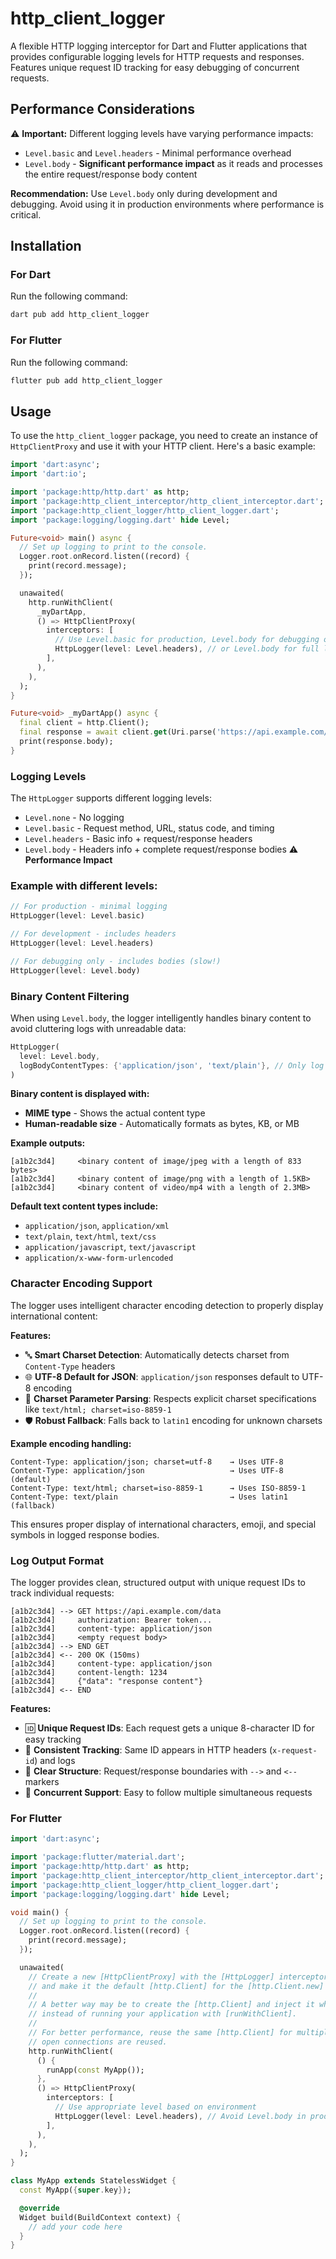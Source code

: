 # http_client_logger

A flexible HTTP logging interceptor for Dart and Flutter applications that provides configurable logging levels for HTTP requests and responses. Features unique request ID tracking for easy debugging of concurrent requests.

## Performance Considerations

⚠️ **Important:** Different logging levels have varying performance impacts:

- `Level.basic` and `Level.headers` - Minimal performance overhead
- `Level.body` - **Significant performance impact** as it reads and processes the entire request/response body content

**Recommendation:** Use `Level.body` only during development and debugging. Avoid using it in production environments where performance is critical.

## Installation

### For Dart

Run the following command:

```sh
dart pub add http_client_logger
```

### For Flutter

Run the following command:
```sh
flutter pub add http_client_logger

```

## Usage

To use the `http_client_logger` package, you need to create an instance of `HttpClientProxy` and use it with your HTTP client. Here's a basic example:

```dart
import 'dart:async';
import 'dart:io';

import 'package:http/http.dart' as http;
import 'package:http_client_interceptor/http_client_interceptor.dart';
import 'package:http_client_logger/http_client_logger.dart';
import 'package:logging/logging.dart' hide Level;

Future<void> main() async {
  // Set up logging to print to the console.
  Logger.root.onRecord.listen((record) {
    print(record.message);
  });

  unawaited(
    http.runWithClient(
      _myDartApp,
      () => HttpClientProxy(
        interceptors: [
          // Use Level.basic for production, Level.body for debugging only
          HttpLogger(level: Level.headers), // or Level.body for full logging
        ],
      ),
    ),
  );
}

Future<void> _myDartApp() async {
  final client = http.Client();
  final response = await client.get(Uri.parse('https://api.example.com/data'));
  print(response.body);
}
```

### Logging Levels

The `HttpLogger` supports different logging levels:

- `Level.none` - No logging
- `Level.basic` - Request method, URL, status code, and timing
- `Level.headers` - Basic info + request/response headers  
- `Level.body` - Headers info + complete request/response bodies ⚠️ **Performance Impact**

### Example with different levels:

```dart
// For production - minimal logging
HttpLogger(level: Level.basic)

// For development - includes headers
HttpLogger(level: Level.headers) 

// For debugging only - includes bodies (slow!)
HttpLogger(level: Level.body)
```

### Binary Content Filtering

When using `Level.body`, the logger intelligently handles binary content to avoid cluttering logs with unreadable data:

```dart
HttpLogger(
  level: Level.body,
  logBodyContentTypes: {'application/json', 'text/plain'}, // Only log these as text
)
```

**Binary content is displayed with:**
- **MIME type** - Shows the actual content type 
- **Human-readable size** - Automatically formats as bytes, KB, or MB

**Example outputs:**
```
[a1b2c3d4]     <binary content of image/jpeg with a length of 833 bytes>
[a1b2c3d4]     <binary content of image/png with a length of 1.5KB>  
[a1b2c3d4]     <binary content of video/mp4 with a length of 2.3MB>
```

**Default text content types include:**
- `application/json`, `application/xml`
- `text/plain`, `text/html`, `text/css`
- `application/javascript`, `text/javascript`
- `application/x-www-form-urlencoded`

### Character Encoding Support

The logger uses intelligent character encoding detection to properly display international content:

**Features:**
- 🔤 **Smart Charset Detection**: Automatically detects charset from `Content-Type` headers
- 🌐 **UTF-8 Default for JSON**: `application/json` responses default to UTF-8 encoding
- 📄 **Charset Parameter Parsing**: Respects explicit charset specifications like `text/html; charset=iso-8859-1`
- 🛡️ **Robust Fallback**: Falls back to `latin1` encoding for unknown charsets

**Example encoding handling:**
```
Content-Type: application/json; charset=utf-8    → Uses UTF-8
Content-Type: application/json                   → Uses UTF-8 (default)
Content-Type: text/html; charset=iso-8859-1      → Uses ISO-8859-1
Content-Type: text/plain                         → Uses latin1 (fallback)
```

This ensures proper display of international characters, emoji, and special symbols in logged response bodies.

### Log Output Format

The logger provides clean, structured output with unique request IDs to track individual requests:

```
[a1b2c3d4] --> GET https://api.example.com/data
[a1b2c3d4]     authorization: Bearer token...
[a1b2c3d4]     content-type: application/json
[a1b2c3d4]     <empty request body>
[a1b2c3d4] --> END GET
[a1b2c3d4] <-- 200 OK (150ms)
[a1b2c3d4]     content-type: application/json
[a1b2c3d4]     content-length: 1234
[a1b2c3d4]     {"data": "response content"}
[a1b2c3d4] <-- END
```

**Features:**
- 🆔 **Unique Request IDs**: Each request gets a unique 8-character ID for easy tracking
- 🔗 **Consistent Tracking**: Same ID appears in HTTP headers (`x-request-id`) and logs
- 📝 **Clear Structure**: Request/response boundaries with `-->` and `<--` markers
- 🧵 **Concurrent Support**: Easy to follow multiple simultaneous requests

### For Flutter

```dart
import 'dart:async';

import 'package:flutter/material.dart';
import 'package:http/http.dart' as http;
import 'package:http_client_interceptor/http_client_interceptor.dart';
import 'package:http_client_logger/http_client_logger.dart';
import 'package:logging/logging.dart' hide Level;

void main() {
  // Set up logging to print to the console.
  Logger.root.onRecord.listen((record) {
    print(record.message);
  });

  unawaited(
    // Create a new [HttpClientProxy] with the [HttpLogger] interceptor
    // and make it the default [http.Client] for the [http.Client.new] factory method.
    //
    // A better way may be to create the [http.Client] and inject it where it is needed, 
    // instead of running your application with [runWithClient].
    //
    // For better performance, reuse the same [http.Client] for multiple http requests. So that
    // open connections are reused.
    http.runWithClient(
      () {
        runApp(const MyApp());
      },
      () => HttpClientProxy(
        interceptors: [
          // Use appropriate level based on environment
          HttpLogger(level: Level.headers), // Avoid Level.body in production
        ],
      ),
    ),
  );
}

class MyApp extends StatelessWidget {
  const MyApp({super.key});

  @override
  Widget build(BuildContext context) {
    // add your code here
  }
}
```
